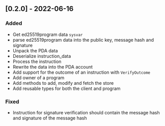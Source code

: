 ## [0.2.0] - 2022-06-16

### Added

- Get ed25519program data `sysvar` 
-  parse ed25519program data into the public key, message hash and signature 
- Unpack the PDA data  
- Deserialize instruction_data 
- Process the instruction 
- Rewrite the data into the PDA account
- Add support for the outcome of an instruction with `VerifyOutcome` 
- Add owner of a program 
- Add methods to add, modify and fetch the store
- Add reusable types for both the client and program



### Fixed

- Instruction for signature verification should contain the message hash and signature of the message hash 